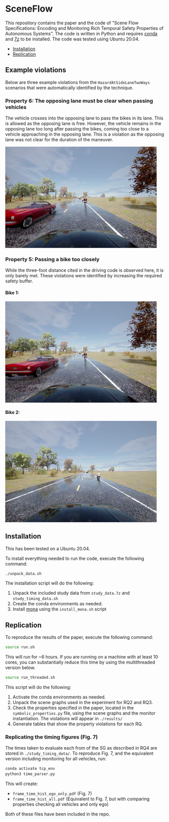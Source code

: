 # SceneFlow

This repository contains the paper and the code of "Scene Flow Specifications: Encoding and Monitoring Rich Temporal Safety Properties of Autonomous Systems". The code is written in Python and requires [conda](https://docs.anaconda.com/free/anaconda/install/linux/) and [7z](https://www.7-zip.org/download.html) to be installed. The code was tested using Ubuntu 20.04.

- [Installation](#installation)
- [Replication](#replication)

## Example violations
Below are three example violations from the `HazardAtSideLaneTwoWays` scenarios that were automatically identified by the technique.

### Property 6: The opposing lane must be clear when passing vehicles
The vehicle crosses into the opposing lane to pass the bikes in its lane. This is allowed as the opposing lane is free.
However, the vehicle remains in the opposing lane too long after passing the bikes, coming too close to a vehicle approaching in the opposing lane.
This is a violation as the opposing lane was not clear for the duration of the maneuver.

![Vehicle crosses into opposing lane to pass two bikes; does not get back into its lane fast enough when traffic comes](./videos/518.gif)

### Property 5: Passing a bike too closely
While the three-foot distance cited in the driving code is observed here, it is only barely met.
These violations were identified by increasing the required safety buffer.

#### Bike 1:
![Vehicle comes too close to a bike while passing. Bike 1](./videos/435.gif)

#### Bike 2:
![Vehicle comes too close to a bike while passing. Bike 2](./videos/476.gif)

## Installation
This has been tested on a Ubuntu 20.04.

To install everything needed to run the code, execute the following command:
```bash
./unpack_data.sh
```
The installation script will do the following:
1) Unpack the included study data from `study_data.7z` and `study_timing_data.sh`
2) Create the conda environments as needed.
3) Install [mona](https://www.brics.dk/mona/) using the `install_mona.sh` script

## Replication
To reproduce the results of the paper, execute the following command:
```bash
source run.sh
```
This will run for ~6 hours. If you are running on a machine with at least 10 cores, you can substantially reduce this time by using the multithreaded version below.
```bash
source run_threaded.sh
```

This script will do the following:
1) Activate the conda environments as needed.
2) Unpack the scene graphs used in the experiment for RQ2 and RQ3.
3) Check the properties specified in the paper, located in the `symbolic_properties.py` file, using the scene graphs and the monitor instantiation. The violations will appear in `./results/`
4) Generate tables that show the property violations for each RQ.


### Replicating the timing figures (Fig. 7)
The times taken to evaluate each from of the SG as described in RQ4 are stored in `./study_timing_data/`. 
To reproduce Fig. 7, and the equivalent version including monitoring for all vehicles, run:
```bash
conda activate tcp_env
python3 time_parser.py
```

This will create:
* `frame_time_hist_ego_only.pdf` (Fig. 7)
* `frame_time_hist_all.pdf` (Equivalent to Fig. 7, but with comparing properties checking all vehicles and only ego)

Both of these files have been included in the repo.